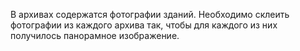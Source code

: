 
В архивах содержатся фотографии зданий. 
Необходимо склеить фотографии из каждого архива так, чтобы для каждого из них получилось панорамное изображение.